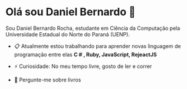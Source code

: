 # Olá sou Daniel Bernardo 🚀

Sou Daniel Bernardo Rocha, estudante em Ciência da Computação pela Universidade Estadual do Norte do Paraná (UENP).

- 📋 Atualmente estou trabalhando para aprender novas linguagem de programação entre elas **C # , Ruby, JavaScript, RejeactJS**

* ⚡ Curiosidade: No meu tempo livre, gosto de ler e correr  

* 💬 Pergunte-me sobre livros 

  